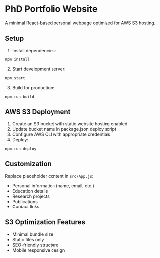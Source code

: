 # PhD Portfolio Website

A minimal React-based personal webpage optimized for AWS S3 hosting.

## Setup

1. Install dependencies:
```bash
npm install
```

2. Start development server:
```bash
npm start
```

3. Build for production:
```bash
npm run build
```

## AWS S3 Deployment

1. Create an S3 bucket with static website hosting enabled
2. Update bucket name in package.json deploy script
3. Configure AWS CLI with appropriate credentials
4. Deploy:
```bash
npm run deploy
```

## Customization

Replace placeholder content in `src/App.js`:
- Personal information (name, email, etc.)
- Education details
- Research projects
- Publications
- Contact links

## S3 Optimization Features

- Minimal bundle size
- Static files only
- SEO-friendly structure
- Mobile responsive design
